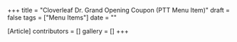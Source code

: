 +++
title = "Cloverleaf Dr. Grand Opening Coupon (PTT Menu Item)"
draft = false
tags = ["Menu Items"]
date = ""

[Article]
contributors = []
gallery = []
+++